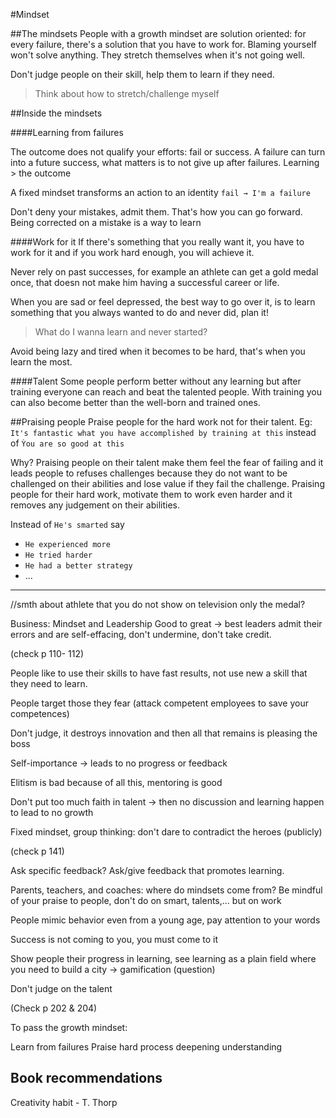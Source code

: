 #Mindset

##The mindsets
People with a growth mindset are solution oriented: for every failure, there's a solution that you have to work for. Blaming yourself won't solve anything. They stretch themselves when it's not going well.

Don't judge people on their skill, help them to learn if they need.

>Think about how to stretch/challenge myself

##Inside the mindsets

####Learning from failures

The outcome does not qualify your efforts: fail or success. A failure can turn into a future success, what matters is to not give up after failures.
Learning > the outcome

A fixed mindset transforms an action to an identity `fail → I'm a failure`

Don't deny your mistakes, admit them. That's how you can go forward. Being corrected on a mistake is a way to learn


####Work for it
If there's something that you really want it, you have to work for it and if you work hard enough, you will achieve it.

Never rely on past successes, for example an athlete can get a gold medal once, that doesn not make him having a successful career or life.

When you are sad or feel depressed, the best way to go over it, is to learn something that you always wanted to do and never did, plan it!
> What do I wanna learn and never started?

Avoid being lazy and tired when it becomes to be hard, that's when you learn the most.

####Talent
Some people perform better without any learning but after training everyone can reach and beat the talented people.
With training you can also become better than the well-born and trained ones.


##Praising people 
Praise people for the hard work not for their talent.
Eg: `It's fantastic what you have accomplished by training at this` instead of `Ỳou are so good at this` 

Why? Praising people on their talent make them feel the fear of failing and it leads people to refuses challenges because they do not want to be challenged on their abilities and lose value if they fail the challenge.
Praising people for their hard work, motivate them to work even harder and it removes any judgement on their abilities.

Instead of `He's smarted` say
- `He experienced more`
- `He tried harder`
- `He had a better strategy`
- ...

---

//smth about athlete that you do not show on television only the medal?

Business: Mindset and Leadership
Good to great → best leaders admit their errors and are self-effacing, don't undermine, don't take credit.

(check p 110- 112)

People like to use their skills to have fast results, not use new a skill that they need to learn.

People target those they fear (attack competent employees to save your competences)

Don't judge, it destroys innovation and then all that remains is pleasing the boss 

Self-importance → leads to no progress or feedback

Elitism is bad because of all this, mentoring is good

Don't put too much faith in talent → then no discussion and learning happen to lead to no growth

Fixed mindset, group thinking: don't dare to contradict the heroes (publicly)

(check p 141)

Ask specific feedback? Ask/give feedback that promotes learning.

Parents, teachers, and coaches: where do mindsets come from?
Be mindful of your praise to people, don't do on smart, talents,... but on work

People mimic behavior even from a young age, pay attention to your words

Success is not coming to you, you must come to it

Show people their progress in learning, see learning as a plain field where you need to build a city → gamification (question)

Don't judge on the talent

(Check p 202 & 204)

To pass the growth mindset:

Learn from failures
Praise hard process
deepening understanding 

## Book recommendations

Creativity habit - T. Thorp